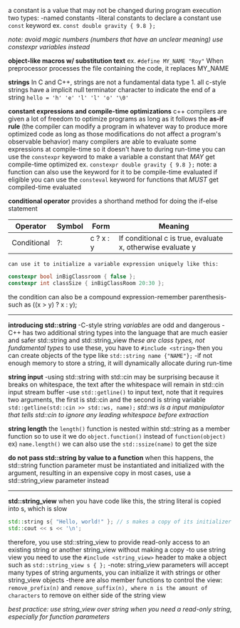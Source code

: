 a constant is a value that may not be changed during program execution
	two types:
		-named constants
		-literal constants
to declare a constant use ```const``` keyword ex. ```const double gravity { 9.8 };```

*note: avoid magic numbers (numbers that have an unclear meaning) use constexpr variables instead*

**object-like macros w/ substitution text**
	ex. ```#define MY_NAME "Roy"```
	When preprocessor processes the file containing the code, it replaces MY_NAME

**strings**
	In C and C++, strings are not a fundamental data type
		1. all c-style strings have a implicit null terminator character to indicate the end of a string
			```hello = 'h' 'e' 'l' 'l' 'o' '\0'```

**constant expressions and compile-time optimizations**
	c++ compilers are given a lot of freedom to optimize programs as long as it follows the **as-if rule** (the compiler can modify a program in whatever way to produce more optimized code as long as those modifications do not affect a program's observable behavior)
		many compilers are able to evaluate some expressions at compile-time so it doesn't have to during run-time
			you can use the ```constexpr``` keyword to make a variable a constant that *MAY* get compile-time optimized
				ex. ```constexpr double gravity { 9.8 };```
			note: a function can also use the keyword for it to be compile-time evaluated if eligible
			you can use the ```consteval``` keyword for functions that *MUST* get compiled-time evaluated


**conditional operator**
	provides a shorthand method for doing the if-else statement

| Operator    | Symbol | Form      | Meaning                                                    |
| ----------- | ------ | --------- | ---------------------------------------------------------- |
| Conditional | ?:     | c ? x : y | If conditional c is true, evaluate x, otherwise evaluate y |
	can use it to initialize a variable expression uniquely like this: 
```cpp
constexpr bool inBigClassroom { false };
constexpr int classSize { inBigClassRoom 20:30 };
```
the condition can also be a compound expression-remember parenthesis-such as ((x > y) ? x : y);


****

**introducing std::string**
	-C-style string *variables* are odd and dangerous
	-C++ has two additional string types into the language that are much easier and safer
		std::string and std::string_view
			*these are class types, not fundamental types*
		to use these, you have to ```#include <string>```
			then you can create objects of the type like
				```std::string name {"NAME"};```
	-if not enough memory to store a string, it will dynamically allocate during run-time
	
**string input**
	-using std::string with std::cin may be surprising because it breaks on whitespace, the text after the whitespace will remain in std::cin input stream buffer
	-use ```std::getline()``` to input text, note that it requires two arguments, the first is std::cin and the second is string variable
		```std::getline(std::cin >> std::ws, name);```
			*std::ws is a input manipulator that tells std::cin to ignore any leading whitespace before extraction*

**string length**
	the ```length()``` function is nested within std::string as a member function so to use it we do ```object.function()``` instead of ```function(object)```
		ex) ```name.length()```
	we can also use the ```std::ssize(name)``` to get the size

**do not pass std::string by value to a function**
	when this happens, the std::string function parameter must be instantiated and initialized with the argument, resulting in an expensive copy
		in most cases, use a std::string_view parameter instead
****

**std::string_view**
	when you have code like this, the string literal is copied into s, which is slow
```cpp
std::string s{ "Hello, world!" }; // s makes a copy of its initializer
std::cout << s << '\n';
```
therefore, you use std::string_view to provide read-only access to an existing string or another string_view without making a copy
	-to use string view you need to use the ```#include <string_view>``` header to make a object such as ```std::string_view s { };``` 
	-note: string_view parameters will accept many types of string arguments, you can initialize it with strings or other string_view objects
	-there are also member functions to control the view: `remove_prefix(n)` and `remove_suffix(n), where n is the amount of characters` to remove on either side of the string view
	
*best practice: use string_view over string when you need a read-only string, especially for function parameters*

